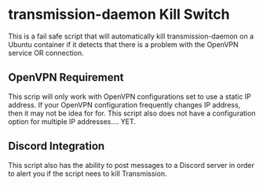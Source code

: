 # transmission-daemon Kill Switch

This is a fail safe script that will automatically kill transmission-daemon on a Ubuntu container if it detects that there is a problem with the OpenVPN service OR connection.

## OpenVPN Requirement

This scrip will only work with OpenVPN configurations set to use a static IP address. If your OpenVPN configuration frequently changes IP address, then it may not be idea for for. This script also does not have a configuration option for multiple IP addresses.... YET. 

## Discord Integration

This script also has the ability to post messages to a Discord server in order to alert you if the script nees to kill Transmission. 
